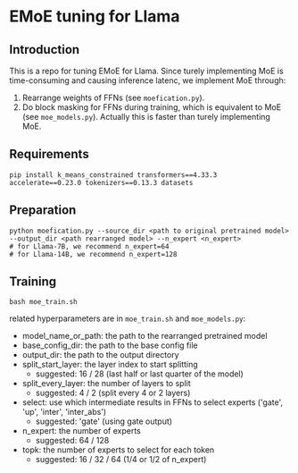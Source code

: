 # EMoE tuning for Llama

## Introduction

This is a repo for tuning EMoE for Llama. Since turely implementing MoE is time-consuming and causing inference latenc, we implement MoE through:
1. Rearrange weights of FFNs (see `moefication.py`).
2. Do block masking for FFNs during training, which is equivalent to MoE (see `moe_models.py`).
Actually this is faster than turely implementing MoE.

## Requirements

```shell
pip install k_means_constrained transformers==4.33.3  accelerate==0.23.0 tokenizers==0.13.3 datasets
```

## Preparation

```shell
python moefication.py --source_dir <path to original pretrained model> --output_dir <path rearranged model> --n_expert <n_expert>
# for Llama-7B, we recommend n_expert=64
# for Llama-14B, we recommend n_expert=128
```

## Training

```shell
bash moe_train.sh
```

related hyperparameters are in `moe_train.sh` and `moe_models.py`:

- model_name_or_path: the path to the rearranged pretrained model
- base_config_dir: the path to the base config file
- output_dir: the path to the output directory
- split_start_layer: the layer index to start splitting
  - suggested: 16 / 28 (last half or last quarter of the model)
- split_every_layer: the number of layers to split
  - suggested: 4 / 2 (split every 4 or 2 layers)
- select: use which intermediate results in FFNs to select experts ('gate', 'up', 'inter', 'inter_abs')
  - suggested: 'gate' (using gate output)
- n_expert: the number of experts
  - suggested: 64 / 128
- topk: the number of experts to select for each token
  - suggested: 16 / 32 / 64 (1/4 or 1/2 of n_expert)
